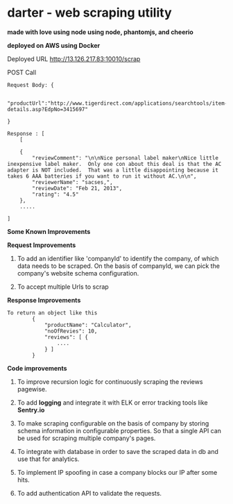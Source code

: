 # darter - web scraping utility

**made with love using node using node, phantomjs, and cheerio**


**deployed on AWS using Docker**

Deployed URL
http://13.126.217.83:10010/scrap

POST Call

    Request Body: {

        "productUrl":"http://www.tigerdirect.com/applications/searchtools/item-details.asp?EdpNo=3415697"

    }

    Response : [
        [
            
        {
            "reviewComment": "\n\nNice personal label maker\nNice little inexpensive label maker.  Only one con about this deal is that the AC adapter is NOT included.  That was a little disappointing because it takes 6 AAA batteries if you want to run it without AC.\n\n",
            "reviewerName": "sacses,",
            "reviewDate": "Feb 21, 2013",
            "rating": "4.5"
        },
        .....

    ]


**Some Known Improvements**

**Request Improvements**

1. To add an identifier like 'companyId' to identify the company, of which data needs to be scraped. On the basis of companyId, we can pick the company's website schema configuration.

2. To accept multiple Urls to scrap

**Response Improvements**

    To return an object like this
            {
                "productName": "Calculator",
                "noOfRevies": 10,
                "reviews": [ {
                    ....
                } ]
            }


**Code improvements**
1. To improve recursion logic for continuously scraping the reviews pagewise.

2. To add **logging** and integrate it with ELK or error tracking tools like **Sentry.io**

3. To make scraping configurable on the basis of company by storing schema information in configurable properties. So that a single API can be used for scraping multiple company's pages.

4. To integrate with database in order to save the scraped data in db and use that for analytics.

5. To implement IP spoofing in case a company blocks our IP after some hits.

6. To add authentication API to validate the requests.






